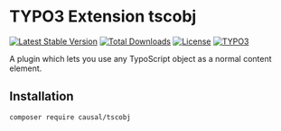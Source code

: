 # TYPO3 Extension tscobj

[![Latest Stable Version](https://poser.pugx.org/causal/tscobj/v/stable)](https://packagist.org/packages/causal/tscobj)
[![Total Downloads](https://poser.pugx.org/causal/tscobj/downloads)](https://packagist.org/packages/causal/tscobj)
[![License](https://poser.pugx.org/causal/tscobj/license)](https://packagist.org/packages/causal/tscobj)
[![TYPO3](https://img.shields.io/badge/TYPO3-8.7.0-orange.svg)](https://typo3.org/)

A plugin which lets you use any TypoScript object as a normal content element.

## Installation

```bash
composer require causal/tscobj
```
